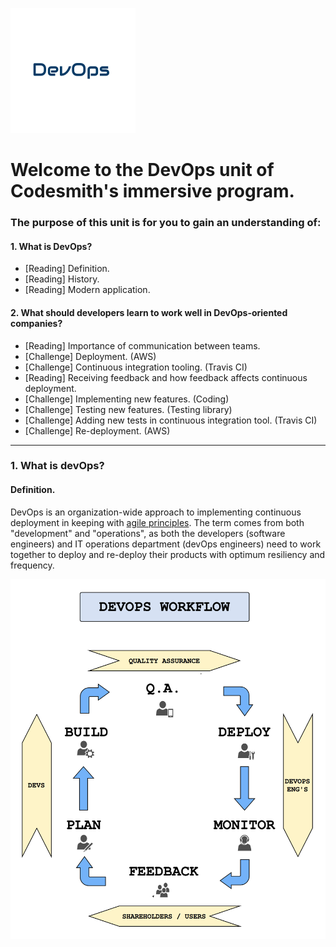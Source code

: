 ![DevOps logo](DevOps.png)

# Welcome to the DevOps unit of Codesmith's immersive program.

### The purpose of this unit is for you to gain an understanding of:

#### 1. What is DevOps?
  - [Reading] Definition.
  - [Reading] History.
  - [Reading] Modern application.
#### 2. What should developers learn to work well in DevOps-oriented companies?
  - [Reading] Importance of communication between teams.
  - [Challenge] Deployment. (AWS)
  - [Challenge] Continuous integration tooling. (Travis CI)
  - [Reading] Receiving feedback and how feedback affects continuous deployment.
  - [Challenge] Implementing new features. (Coding)
  - [Challenge] Testing new features. (Testing library)
  - [Challenge] Adding new tests in continuous integration tool. (Travis CI)
  - [Challenge] Re-deployment. (AWS)

***

### 1. What is devOps?
#### Definition.
  DevOps is an organization-wide approach to implementing continuous deployment in keeping with [agile principles](http://agilemanifesto.org/). The term comes from both "development" and "operations", as both the developers (software engineers) and IT operations department (devOps engineers) need to work together to deploy and re-deploy their products with optimum resiliency and frequency.

![DevOps Workflow](devops_workflow.png)